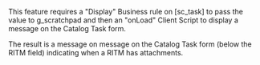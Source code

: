 This feature requires a "Display" Business rule on [sc_task] to pass the value to g_scratchpad and then an "onLoad" Client Script to display a message on the Catalog Task form.

The result is a message on message on the Catalog Task form (below the RITM field) indicating when a RITM has attachments.
